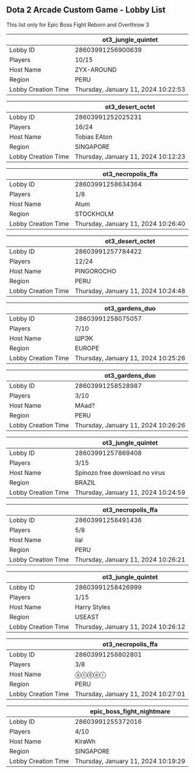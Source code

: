 ## Dota 2 Arcade Custom Game - Lobby List

This list only for Epic Boss Fight Reborn and Overthrow 3

|  | ot3_jungle_quintet |
| ------ | ------ |
| Lobby ID | 28603991256900639 |
| Players | 10/15 |
| Host Name | ZYX-AROUND |
| Region | PERU |
| Lobby Creation Time | Thursday, January 11, 2024 10:22:53 |


|  | ot3_desert_octet |
| ------ | ------ |
| Lobby ID | 28603991252025231 |
| Players | 16/24 |
| Host Name | Tobias EAton |
| Region | SINGAPORE |
| Lobby Creation Time | Thursday, January 11, 2024 10:12:23 |


|  | ot3_necropolis_ffa |
| ------ | ------ |
| Lobby ID | 28603991258634364 |
| Players | 1/8 |
| Host Name | Atum |
| Region | STOCKHOLM |
| Lobby Creation Time | Thursday, January 11, 2024 10:26:40 |


|  | ot3_desert_octet |
| ------ | ------ |
| Lobby ID | 28603991257784422 |
| Players | 12/24 |
| Host Name | PINGOROCHO |
| Region | PERU |
| Lobby Creation Time | Thursday, January 11, 2024 10:24:48 |


|  | ot3_gardens_duo |
| ------ | ------ |
| Lobby ID | 28603991258075057 |
| Players | 7/10 |
| Host Name | ШРЭК |
| Region | EUROPE |
| Lobby Creation Time | Thursday, January 11, 2024 10:25:26 |


|  | ot3_gardens_duo |
| ------ | ------ |
| Lobby ID | 28603991258528987 |
| Players | 3/10 |
| Host Name | MAad? |
| Region | PERU |
| Lobby Creation Time | Thursday, January 11, 2024 10:26:26 |


|  | ot3_jungle_quintet |
| ------ | ------ |
| Lobby ID | 28603991257869408 |
| Players | 3/15 |
| Host Name | Spinozo free download no virus |
| Region | BRAZIL |
| Lobby Creation Time | Thursday, January 11, 2024 10:24:59 |


|  | ot3_necropolis_ffa |
| ------ | ------ |
| Lobby ID | 28603991258491436 |
| Players | 5/8 |
| Host Name | ilal |
| Region | PERU |
| Lobby Creation Time | Thursday, January 11, 2024 10:26:21 |


|  | ot3_jungle_quintet |
| ------ | ------ |
| Lobby ID | 28603991258426999 |
| Players | 1/15 |
| Host Name | Harry Styles |
| Region | USEAST |
| Lobby Creation Time | Thursday, January 11, 2024 10:26:12 |


|  | ot3_necropolis_ffa |
| ------ | ------ |
| Lobby ID | 28603991258802801 |
| Players | 3/8 |
| Host Name | ⓐⓝⓓⓔⓡ |
| Region | PERU |
| Lobby Creation Time | Thursday, January 11, 2024 10:27:01 |


|  | epic_boss_fight_nightmare |
| ------ | ------ |
| Lobby ID | 28603991255372016 |
| Players | 4/10 |
| Host Name | KiraWh |
| Region | SINGAPORE |
| Lobby Creation Time | Thursday, January 11, 2024 10:19:29 |


